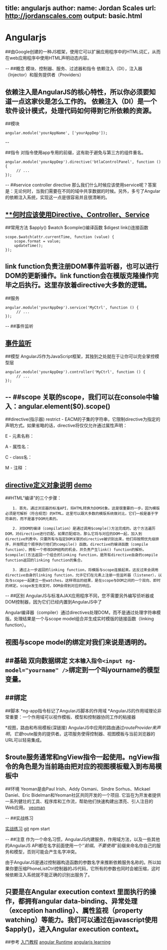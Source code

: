 title: angularjs
author:
  name: Jordan Scales
  url: http://jordanscales.com
output: basic.html
--

# Angularjs
##由Google创建的一种JS框架，使用它可以扩展应用程序中的HTML词汇，从而在web应用程序中使用HTML声明动态内容。

--
##概念
模块、控制器、服务、过滤器和指令
依赖注入（DI），注入器（Injector）和服务提供者（Providers）

依赖注入是AngularJS的核心特性，所以你必须要知道一点这家伙是怎么工作的。
依赖注入（DI）是一个软件设计模式，处理代码如何得到它所依赖的资源。
--

##模块 
```
angular.module('yourAppName', ['yourAppDep']);
```

--

##指令
对指令使用app专用的前缀，这有助于避免与第三方的组件重名。
```
angular.module('yourAppDep').directive('btlaControlPanel', function () {
     // ...
});
```
--
##service controller directive
那么我们什么时候应该使用service呢？答案是：无论何时，当我们需要在不同的域中共享数据的时候。另外，多亏了Angular的依赖注入系统，实现这一点是很容易并且很清晰的。

[**何时应该使用Directive、Controller、Service](http://damoqiongqiu.iteye.com/blog/1971204)
--
##常用方法
$apply() $watch  $comple()编译函数  $digest  link()连接函数

    scope.$watch(attr.currentTime, function (value) {
        scope.format = value;
        updateTime();
    });
link function负责注册DOM事件监听器，也可以进行DOM的更新操作。link function会在模版克隆操作完毕之后执行。这里存放着directive大多数的逻辑。
--
##服务
```
angular.module('yourAppDep').service('MyCtrl', function () {
     // ...
});
```
--
##事件监听

[事件监听](http://damoqiongqiu.iteye.com/blog/1971204)
--
##模型
AngularJS作为JavaScript框架，其独到之处就在于让你可以完全掌控模型层
```
angular.module('yourAppDep').controller('MyCtrl', function () {
     // ...
});
```

--
##scope
关联的scope，我们可以在console中输入：angular.element($0).scope()
--
##directive(指示器)
restrict - EACM的子集的字符串，它限制directive为指定的声明方式。如果省略的话，directive将仅仅允许通过属性声明：
 

E - 元素名称： <my-directive></my-directive>
 

A - 属性名： <div my-directive=”exp”></div>
 

C - class名： <div class=”my-directive:exp;”></div>
 

M - 注释 ： <!-- directive: my-directive exp -->

[directive定义对象说明](http://www.cnblogs.com/lcllao/archive/2012/09/09/2677190.html)
[demo](http://msf.tudou.com/ng/directive_time.html)
--
##HTML“编译”的三个步骤：
```
　　1. 首先，通过浏览器的标准API，将HTML转换为DOM对象。这是很重要的一步。因为模版必须是可解析（符合规范）的HTML。这里可以跟大多数的模版系统做对比，它们一般是基于字符串的，而不是基于DOM元素的。

　　2. 对DOM的编译（compilation）是通过调用$comple()方法完成的。这个方法遍历DOM，对directive进行匹配。如果匹配成功，那么它将与对应的DOM一起，加入到directive列表中。只要所有与指定DOM关联的directive被识别出来，他们将按照优先级排序，并按照这个顺序执行他们的compile() 函数。directive的编译函数（compile function），拥有一个修改DOM结构的机会，并负责产生link() function的解析。$compile()方法返回一个组合的linking function，是所有directive自身的compile function返回的linking function的集合。

　　3. 通过上一步返回的linking function，将模版与scope连接起来。这反过来会调用directive自身的linking function，允许它们在元素上注册一些监听器（listener），以及与scope一起建立一些watches。这样得出的结果，是在scope与DOM之间的一个双向、即时的绑定。scope发生改变时，DOM会得到对应的响应。
```
--
##区别
AngularJS与标准AJAX应用程序不同，您不需要另外编写侦听器或DOM控制器，因为它们已经内置到AngularJS中了

Angular编译器（compiler）通过directives处理DOM，而不是通过处理字符串模版。处理结果是一个与scope model组合并生成实时模版的链接函数（linking function）。

视图与scope model的绑定对我们来说是透明的。
--
##基础
双向数据绑定
`文本输入指令<input ng-model="yourname" />`绑定到一个叫yourname的模型变量。
--
##绑定
--
##脚本
*ng-app指令标记了AngularJS脚本的作用域
*AngularJS的作用域理论非常重要：一个作用域可以视作模板、模型和控制器协同工作的粘接器

*视图，路由和布局模板(深链接)
AngularJS中应用的路由通过$routeProvider来声明，它是$route服务的提供者。这项服务使得控制器、视图模板与当前浏览器的URL可以轻易集成。

$route服务通常和ngView指令一起使用。ngView指令的角色是为当前路由把对应的视图模板载入到布局模板中
--
##环境
Yeoman是由Paul Irish、Addy Osmani、Sindre Sorhus、Mickael Daniel、Eric Bidelman和Yeoman社区共同开发的一个项目.
它旨在为开发者提供一系列健壮的工具、程序库和工作流，帮助他们快速构建出漂亮、引人注目的Web应用。
[yeoman](http://yeoman.io/learning/index.html)

--
##实战练习

[实战练习](http://localhost:8000/app/index.html)
[git](https://github.com/angular/angular-phonecat)
npm start

--
##注意
作为一个命名习惯，AngularJS内建服务，作用域方法，以及一些其他的AngularJS API都在名字前面使用一个‘$’前缀。
不要使用‘$’前缀来命名你自己的服务和模型，否则可能会产生名字冲突。

由于AngularJS是通过控制器构造函数的参数名字来推断依赖服务名称的。所以如果你要压缩PhoneListCtrl控制器的JS代码，它所有的参数也同时会被压缩，这时候依赖注入系统就不能正确的识别出服务了。


只要是在Angular execution context 里面执行的操作，都拥有angular data-binding、异常处理（exception handling）、属性监视（property watching）等能力。我们可以通过在javascript使用$apply()，进入Angular execution context。
--
##参考
[入门教程](http://www.ituring.com.cn/article/13471)
[angular Runtime](http://www.cnblogs.com/lcllao/archive/2012/09/07/2671227.html)
[angularjs learning](https://github.com/jmcunningham/AngularJS-Learning/blob/master/ZH-CN.md)
